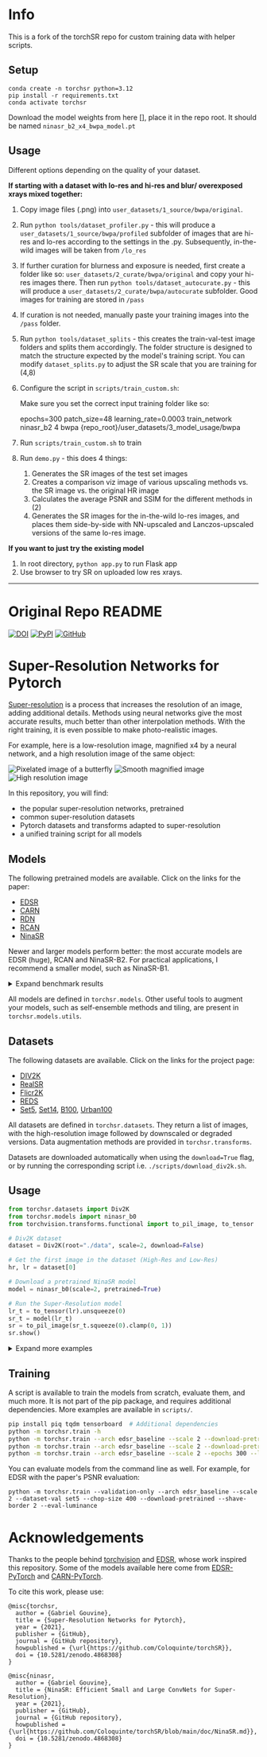 # Info

This is a fork of the torchSR repo for custom training data with helper scripts.

## Setup

```
conda create -n torchsr python=3.12
pip install -r requirements.txt
conda activate torchsr
```

Download the model weights from here [], place it in the repo root. It should be named `ninasr_b2_x4_bwpa_model.pt`

## Usage

Different options depending on the quality of your dataset.


**If starting with a dataset with lo-res and hi-res and blur/ overexposed xrays mixed together:**

1) Copy image files (.png) into `user_datasets/1_source/bwpa/original`.
2) Run `python tools/dataset_profiler.py` - this will produce a `user_datasets/1_source/bwpa/profiled` subfolder of images that are hi-res and lo-res according to the settings in the .py. Subsequently, in-the-wild images will be taken from `/lo_res`
3) If further curation for blurness and exposure is needed, first create a folder like so: `user_datasets/2_curate/bwpa/original` and copy your hi-res images there. Then run `python tools/dataset_autocurate.py` - this will produce a `user_datasets/2_curate/bwpa/autocurate` subfolder. Good images for training are stored in `/pass`
4) If curation is not needed, manually paste your training images into the `/pass` folder.
5) Run `python tools/dataset_splits` - this creates the train-val-test image folders and splits them accordingly. The folder structure is designed to match the structure expected by the model's training script. You can modify `dataset_splits.py` to adjust the SR scale that you are training for (4,8)
6) Configure the script in `scripts/train_custom.sh`: 

    Make sure you set the correct input training folder like so:
   
      epochs=300
      patch_size=48
      learning_rate=0.0003
      train_network ninasr_b2 4 bwpa {repo_root}/user_datasets/3_model_usage/bwpa

7) Run `scripts/train_custom.sh` to train
8) Run `demo.py` - this does 4 things: 
   1) Generates the SR images of the test set images 
   2) Creates a comparison viz image of various upscaling methods vs. the SR image vs. the original HR image 
   3) Calculates the average PSNR and SSIM for the different methods in (2)
   4) Generates the SR images for the in-the-wild lo-res images, and places them side-by-side with NN-upscaled and Lanczos-upscaled versions of the same lo-res image.

**If you want to just try the existing model**

1) In root directory, `python app.py` to run Flask app
2) Use browser to try SR on uploaded low res xrays.
   
---

# Original Repo README

[![DOI](https://zenodo.org/badge/DOI/10.5281/zenodo.4868308.svg)](https://doi.org/10.5281/zenodo.4868308)
[![PyPI](https://img.shields.io/pypi/v/torchsr?color=orange)](https://pypi.org/project/torchsr/)
[![GitHub](https://img.shields.io/github/license/coloquinte/torchsr?color=lightgrey)](https://opensource.org/licenses/MIT)


# Super-Resolution Networks for Pytorch

[Super-resolution](https://en.wikipedia.org/wiki/Super-resolution_imaging) is a process that increases the resolution of an image, adding additional details.
Methods using neural networks give the most accurate results, much better than other interpolation methods.
With the right training, it is even possible to make photo-realistic images.

For example, here is a low-resolution image, magnified x4 by a neural network, and a high resolution image of the same object:

![Pixelated image of a butterfly](https://raw.githubusercontent.com/Coloquinte/torchSR/v1.0.2/doc/example_small.png "Low resolution image")
![Smooth magnified image](https://raw.githubusercontent.com/Coloquinte/torchSR/v1.0.2/doc/example_x4.png "Magnified x4")
![High resolution image](https://raw.githubusercontent.com/Coloquinte/torchSR/v1.0.2/doc/example_hr.png "High resolution image")


In this repository, you will find:
*   the popular super-resolution networks, pretrained
*   common super-resolution datasets
*   Pytorch datasets and transforms adapted to super-resolution
*   a unified training script for all models



## Models

The following pretrained models are available. Click on the links for the paper:
*   [EDSR](https://arxiv.org/abs/1707.02921)
*   [CARN](https://arxiv.org/abs/1803.08664)
*   [RDN](https://arxiv.org/abs/1802.08797)
*   [RCAN](https://arxiv.org/abs/1807.02758)
*   [NinaSR](doc/NinaSR.md)

Newer and larger models perform better: the most accurate models are EDSR (huge), RCAN and NinaSR-B2.
For practical applications, I recommend a smaller model, such as NinaSR-B1.


<details>
<summary>Expand benchmark results</summary>

<details>
<summary>Set5 results</summary>

| Network        | Parameters (M) | 2x (PSNR/SSIM) | 3x (PSNR/SSIM) | 4x (PSNR/SSIM) |
| -------------- | -------------- | -------------- | -------------- | -------------- |
| carn           | 1.59           | 37.88 / 0.9600 | 34.32 / 0.9265 | 32.14 / 0.8942 |
| carn\_m        | 0.41           | 37.68 / 0.9594 | 34.06 / 0.9247 | 31.88 / 0.8907 |
| edsr\_baseline | 1.37           | 37.98 / 0.9604 | 34.37 / 0.9270 | 32.09 / 0.8936 |
| edsr           | 40.7           | 38.19 / 0.9609 | 34.68 / 0.9293 | 32.48 / 0.8985 |
| ninasr\_b0     | 0.10           | 37.72 / 0.9594 | 33.96 / 0.9234 | 31.77 / 0.8877 |
| ninasr\_b1     | 1.02           | 38.14 / 0.9609 | 34.48 / 0.9277 | 32.28 / 0.8955 |
| ninasr\_b2     | 10.0           | 38.21 / 0.9612 | 34.61 / 0.9288 | 32.45 / 0.8973 |
| rcan           | 15.4           | 38.27 / 0.9614 | 34.76 / 0.9299 | 32.64 / 0.9000 |
| rdn            | 22.1           | 38.12 / 0.9609 | 33.98 / 0.9234 | 32.35 / 0.8968 |

</details>

<details>
<summary>Set14 results</summary>

| Network        | Parameters (M) | 2x (PSNR/SSIM) | 3x (PSNR/SSIM) | 4x (PSNR/SSIM) |
| -------------- | -------------- | -------------- | -------------- | -------------- |
| carn           | 1.59           | 33.57 / 0.9173 | 30.30 / 0.8412 | 28.61 / 0.7806 |
| carn\_m        | 0.41           | 33.30 / 0.9151 | 30.10 / 0.8374 | 28.42 / 0.7764 |
| edsr\_baseline | 1.37           | 33.57 / 0.9174 | 30.28 / 0.8414 | 28.58 / 0.7804 |
| edsr           | 40.7           | 33.95 / 0.9201 | 30.53 / 0.8464 | 28.81 / 0.7872 |
| ninasr\_b0     | 0.10           | 33.24 / 0.9144 | 30.02 / 0.8355 | 28.28 / 0.7727 |
| ninasr\_b1     | 1.02           | 33.71 / 0.9189 | 30.41 / 0.8437 | 28.71 / 0.7840 |
| ninasr\_b2     | 10.0           | 34.00 / 0.9206 | 30.53 / 0.8461 | 28.80 / 0.7863 |
| rcan           | 15.4           | 34.13 / 0.9216 | 30.63 / 0.8475 | 28.85 / 0.7878 |
| rdn            | 22.1           | 33.71 / 0.9182 | 30.07 / 0.8373 | 28.72 / 0.7846 |

</details>

<details>
<summary>DIV2K results (validation set)</summary>

| Network        | Parameters (M) | 2x (PSNR/SSIM) | 3x (PSNR/SSIM) | 4x (PSNR/SSIM) | 8x (PSNR/SSIM) |
| -------------- | -------------- | -------------- | -------------- | -------------- | -------------- |
| carn           | 1.59           | 36.08 / 0.9451 | 32.37 / 0.8871 | 30.43 / 0.8366 | N/A            |
| carn\_m        | 0.41           | 35.76 / 0.9429 | 32.09 / 0.8827 | 30.18 / 0.8313 | N/A            |
| edsr\_baseline | 1.37           | 36.13 / 0.9455 | 32.41 / 0.8878 | 30.43 / 0.8370 | N/A            |
| edsr           | 40.7           | 36.56 / 0.9485 | 32.75 / 0.8933 | 30.73 / 0.8445 | N/A            |
| ninasr\_b0     | 0.10           | 35.77 / 0.9428 | 32.06 / 0.8818 | 30.09 / 0.8293 | 26.60 / 0.7084 |
| ninasr\_b1     | 1.02           | 36.35 / 0.9471 | 32.51 / 0.8892 | 30.56 / 0.8405 | 26.96 / 0.7207 |
| ninasr\_b2     | 10.0           | 36.52 / 0.9482 | 32.73 / 0.8926 | 30.73 / 0.8437 | 27.07 / 0.7246 |
| rcan           | 15.4           | 36.61 / 0.9489 | 32.78 / 0.8935 | 30.73 / 0.8447 | 27.17 / 0.7292 |
| rdn            | 22.1           | 36.32 / 0.9468 | 32.04 / 0.8822 | 30.61 / 0.8414 | N/A            |

</details>

<details>
<summary>B100 results</summary>

| Network        | Parameters (M) | 2x (PSNR/SSIM) | 3x (PSNR/SSIM) | 4x (PSNR/SSIM) |
| -------------- | -------------- | -------------- | -------------- | -------------- |
| carn           | 1.59           | 32.12 / 0.8986 | 29.07 / 0.8042 | 27.58 / 0.7355 |
| carn\_m        | 0.41           | 31.97 / 0.8971 | 28.94 / 0.8010 | 27.45 / 0.7312 |
| edsr\_baseline | 1.37           | 32.15 / 0.8993 | 29.08 / 0.8051 | 27.56 / 0.7354 |
| edsr           | 40.7           | 32.35 / 0.9019 | 29.26 / 0.8096 | 27.72 / 0.7419 |
| ninasr\_b0     | 0.10           | 31.97 / 0.8974 | 28.90 / 0.8000 | 27.36 / 0.7290 |
| ninasr\_b1     | 1.02           | 32.24 / 0.9004 | 29.13 / 0.8061 | 27.62 / 0.7377 |
| ninasr\_b2     | 10.0           | 32.32 / 0.9014 | 29.23 / 0.8087 | 27.71 / 0.7407 |
| rcan           | 15.4           | 32.39 / 0.9024 | 29.30 / 0.8106 | 27.74 / 0.7429 |
| rdn            | 22.1           | 32.25 / 0.9006 | 28.90 / 0.8004 | 27.66 / 0.7388 |

</details>

<details>
<summary>Urban100 results</summary>

| Network        | Parameters (M) | 2x (PSNR/SSIM) | 3x (PSNR/SSIM) | 4x (PSNR/SSIM)  |
| -------------- | -------------- | -------------- | -------------- | --------------- |
| carn           | 1.59           | 31.95 / 0.9263 | 28.07 / 0.849  | 26.07 / 0.78349 |
| carn\_m        | 0.41           | 31.30 / 0.9200 | 27.57 / 0.839  | 25.64 / 0.76961 |
| edsr\_baseline | 1.37           | 31.98 / 0.9271 | 28.15 / 0.852  | 26.03 / 0.78424 |
| edsr           | 40.7           | 32.97 / 0.9358 | 28.81 / 0.865  | 26.65 / 0.80328 |
| ninasr\_b0     | 0.10           | 31.33 / 0.9204 | 27.48 / 0.8374 | 25.45 / 0.7645  |
| ninasr\_b1     | 1.02           | 32.48 / 0.9319 | 28.29 / 0.8555 | 26.25 / 0.7914  |
| ninasr\_b2     | 10.0           | 32.91 / 0.9354 | 28.70 / 0.8640 | 26.54 / 0.8008  |
| rcan           | 15.4           | 33.19 / 0.9372 | 29.01 / 0.868  | 26.75 / 0.80624 |
| rdn            | 22.1           | 32.41 / 0.9310 | 27.49 / 0.838  | 26.36 / 0.79460 |

</details>

</details>

All models are defined in `torchsr.models`. Other useful tools to augment your models, such as self-ensemble methods and tiling, are present in `torchsr.models.utils`.



## Datasets

The following datasets are available. Click on the links for the project page:
*   [DIV2K](https://data.vision.ee.ethz.ch/cvl/DIV2K/)
*   [RealSR](https://github.com/csjcai/RealSR)
*   [Flicr2K](https://github.com/limbee/NTIRE2017)
*   [REDS](https://seungjunnah.github.io/Datasets/reds)
*   [Set5](http://people.rennes.inria.fr/Aline.Roumy/results/SR_BMVC12.html), [Set14](https://paperswithcode.com/dataset/set14), [B100](https://www2.eecs.berkeley.edu/Research/Projects/CS/vision/bsds/), [Urban100](https://paperswithcode.com/dataset/urban100)

All datasets are defined in `torchsr.datasets`. They return a list of images, with the high-resolution image followed by downscaled or degraded versions.
Data augmentation methods are provided in `torchsr.transforms`.

Datasets are downloaded automatically when using the `download=True` flag, or by running the corresponding script i.e. `./scripts/download_div2k.sh`.



## Usage


```python
from torchsr.datasets import Div2K
from torchsr.models import ninasr_b0
from torchvision.transforms.functional import to_pil_image, to_tensor

# Div2K dataset
dataset = Div2K(root="./data", scale=2, download=False)

# Get the first image in the dataset (High-Res and Low-Res)
hr, lr = dataset[0]

# Download a pretrained NinaSR model
model = ninasr_b0(scale=2, pretrained=True)

# Run the Super-Resolution model
lr_t = to_tensor(lr).unsqueeze(0)
sr_t = model(lr_t)
sr = to_pil_image(sr_t.squeeze(0).clamp(0, 1))
sr.show()
```

<details>
<summary>Expand more examples</summary>


```python
from torchsr.datasets import Div2K
from torchsr.models import edsr, rcan
from torchsr.models.utils import ChoppedModel, SelfEnsembleModel
from torchsr.transforms import ColorJitter, Compose, RandomCrop

# Div2K dataset, cropped to 256px, width color jitter
dataset = Div2K(
    root="./data", scale=2, download=False,
    transform=Compose([
        RandomCrop(256, scales=[1, 2]),
        ColorJitter(brightness=0.2)
    ]))

# Pretrained RCAN model, with tiling for large images
model = ChoppedModel(
    rcan(scale=2, pretrained=True), scale=2,
    chop_size=400, chop_overlap=10)

# Pretrained EDSR model, with self-ensemble method for higher quality
model = SelfEnsembleModel(edsr(scale=2, pretrained=True))
```
</details>



## Training

A script is available to train the models from scratch, evaluate them, and much more. It is not part of the pip package, and requires additional dependencies. More examples are available in `scripts/`.

```bash
pip install piq tqdm tensorboard  # Additional dependencies
python -m torchsr.train -h
python -m torchsr.train --arch edsr_baseline --scale 2 --download-pretrained --images test/butterfly.png --destination results/
python -m torchsr.train --arch edsr_baseline --scale 2 --download-pretrained --validation-only
python -m torchsr.train --arch edsr_baseline --scale 2 --epochs 300 --loss l1 --dataset-train div2k_bicubic
```

You can evaluate models from the command line as well. For example, for EDSR with the paper's PSNR evaluation:
```
python -m torchsr.train --validation-only --arch edsr_baseline --scale 2 --dataset-val set5 --chop-size 400 --download-pretrained --shave-border 2 --eval-luminance
```


# Acknowledgements

Thanks to the people behind [torchvision](https://github.com/pytorch/vision) and [EDSR](https://github.com/zhouhuanxiang/EDSR-PyTorch), whose work inspired this repository.
Some of the models available here come from [EDSR-PyTorch](https://github.com/zhouhuanxiang/EDSR-PyTorch) and [CARN-PyTorch](https://github.com/nmhkahn/CARN-pytorch).

To cite this work, please use:

```
@misc{torchsr,
  author = {Gabriel Gouvine},
  title = {Super-Resolution Networks for Pytorch},
  year = {2021},
  publisher = {GitHub},
  journal = {GitHub repository},
  howpublished = {\url{https://github.com/Coloquinte/torchSR}},
  doi = {10.5281/zenodo.4868308}
}

@misc{ninasr,
  author = {Gabriel Gouvine},
  title = {NinaSR: Efficient Small and Large ConvNets for Super-Resolution},
  year = {2021},
  publisher = {GitHub},
  journal = {GitHub repository},
  howpublished = {\url{https://github.com/Coloquinte/torchSR/blob/main/doc/NinaSR.md}},
  doi = {10.5281/zenodo.4868308}
}
```
